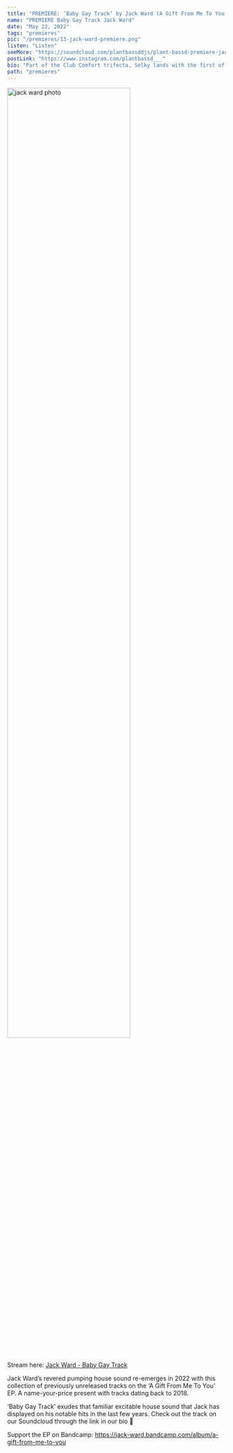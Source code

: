 ```yaml
---
title: "PREMIERE: ’Baby Gay Track’ by Jack Ward (A Gift From Me To You EP)"
name: "PREMIERE Baby Gay Track Jack Ward"
date: "May 22, 2022"
tags: "premieres"
pic: "/premieres/13-jack-ward-premiere.png"
listen: "Listen"
seeMore: "https://soundcloud.com/plantbassddjs/plant-bassd-premiere-jack-ward-baby-gay-track"
postLink: "https://www.instagram.com/plantbassd___"
bio: "Part of the Club Comfort trifecta, Selky lands with the first of a new edits series with 'The Bumps'. 4 Baltimore club and breakbeat fusions of classic hits"
path: "premieres"
---
```


<img src="/premieres/13-jack.jpg" alt="jack ward photo" width = "75%">

Stream here: <a href="https://soundcloud.com/plantbassddjs/plant-bassd-premiere-jack-ward-baby-gay-track" rel="noopener noreferrer" target="_blank">Jack Ward - Baby Gay Track</a>

Jack Ward’s revered pumping house sound re-emerges in 2022 with this collection of previously unreleased tracks on the ‘A Gift From Me To You’ EP. A name-your-price present with tracks dating back to 2018.

‘Baby Gay Track’ exudes that familiar excitable house sound that Jack has displayed on his notable hits in the last few years. Check out the track on our Soundcloud through the link in our bio 🌱

Support the EP on Bandcamp: https://jack-ward.bandcamp.com/album/a-gift-from-me-to-you
